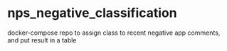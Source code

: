 # nps_negative_classification

docker-compose repo to assign class to recent negative app comments, and put result in a table